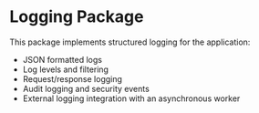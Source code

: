 # Logging Package

This package implements structured logging for the application:

- JSON formatted logs
- Log levels and filtering
- Request/response logging
- Audit logging and security events
- External logging integration with an asynchronous worker
